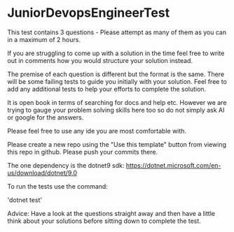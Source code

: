 # JuniorDevopsEngineerTest

This test contains 3 questions - Please attempt as many of them as you can in a maximum of 2 hours. 

If you are struggling to come up with a solution in the time feel free to write out in comments how you would structure your solution instead.

The premise of each question is different but the format is the same. There will be some failing tests to guide you initially with your solution. Feel free to add any additional tests to help your efforts to complete the solution.

It is open book in terms of searching for docs and help etc. However we are trying to gauge your problem solving skills here too so do not simply ask AI or google for the answers.

Please feel free to use any ide you are most comfortable with.

Please create a new repo using the "Use this template" button from viewing this repo in github. Please push your commits there.

The one dependency is the dotnet9 sdk: https://dotnet.microsoft.com/en-us/download/dotnet/9.0

To run the tests use the command:

'dotnet test'

Advice: Have a look at the questions straight away and then have a little think about your solutions before sitting down to complete the test.